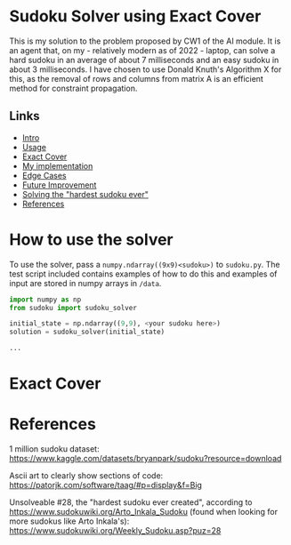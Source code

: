 # <a name="intro"></a>Sudoku Solver using Exact Cover
This is my solution to the problem proposed by CW1 of the AI module. It is an agent that, on my - relatively modern as of 2022 - laptop, can solve a hard sudoku in an average of about 7 milliseconds and an easy sudoku in about 3 milliseconds. I have chosen to use Donald Knuth's Algorithm X for this, as the removal of rows and columns from matrix A is an efficient method for constraint propagation.


## <a name="links"></a>Links
- [Intro](#intro)
- [Usage](#usage)
- [Exact Cover](#exact_cover)
- [My implementation](#my_implementation)
- [Edge Cases](#edge_cases)
- [Future Improvement](#future_improvement)
- [Solving the "hardest sudoku ever"](#hardest_sudoku)
- [References](#references)

# <a name="usage"></a>How to use the solver
To use the solver, pass a `numpy.ndarray((9x9)<sudoku>)` to `sudoku.py`. The test script included contains examples of how to do this and examples of input are stored in numpy arrays in `/data`.

```py
import numpy as np
from sudoku import sudoku_solver

initial_state = np.ndarray((9,9), <your sudoku here>)
solution = sudoku_solver(initial_state)

...
```
# <a name="usage"></a>Exact Cover

# <a name="references"></a>References
1 million sudoku dataset: https://www.kaggle.com/datasets/bryanpark/sudoku?resource=download

Ascii art to clearly show sections of code: https://patorjk.com/software/taag/#p=display&f=Big

Unsolveable #28, the "hardest sudoku ever created", according to https://www.sudokuwiki.org/Arto_Inkala_Sudoku (found when looking for more sudokus like Arto Inkala's): https://www.sudokuwiki.org/Weekly_Sudoku.asp?puz=28